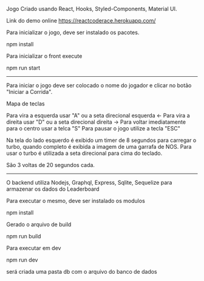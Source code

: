 Jogo Criado usando React, Hooks, Styled-Components, Material UI.

Link do demo online https://reactcoderace.herokuapp.com/

Para inicializar o jogo, deve ser instalado os pacotes.

npm install

Para inicializar o front execute

npm run start


--------

Para iniciar o jogo deve ser colocado o nome do jogador e clicar no botão "Iniciar a Corrida".

Mapa de teclas

Para vira a esquerda usar "A" ou a seta direcional esquerda <-
Para vira a direita usar "D" ou a seta direcional direita ->
Para voltar imediatamente para o centro usar a telca "S"
Para pausar o jogo utilize a tecla "ESC"

Na tela do lado esquerdo é exibido um timer de 8 segundos para carregar o turbo, quando completo é exibida a imagem de uma garrafa de NOS. 
Para usar o turbo é utilizada a seta direcional para cima do teclado.

São 3 voltas de 20 segundos cada.


-------

O backend utiliza Nodejs, Graphql, Express, Sqlite, Sequelize para armazenar os dados do Leaderboard

Para executar o mesmo, deve ser instalado os modulos

npm install

Gerado o arquivo de build 

npm run build

Para executar em dev 

npm run dev

será criada uma pasta db com o arquivo do banco de dados